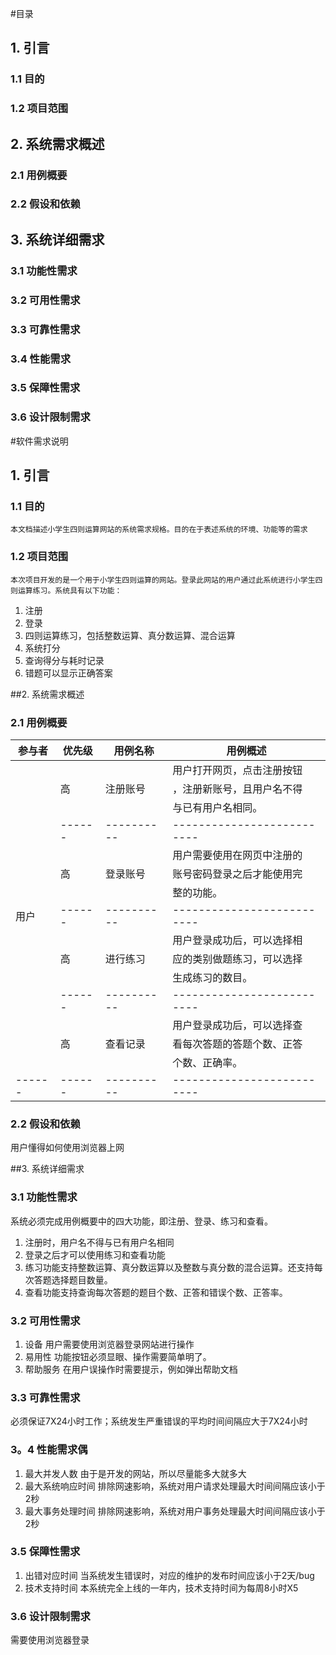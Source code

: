 #目录

## 1. 引言
### 1.1 目的
### 1.2 项目范围

## 2. 系统需求概述
### 2.1 用例概要
### 2.2 假设和依赖

## 3. 系统详细需求
### 3.1 功能性需求
### 3.2 可用性需求
### 3.3 可靠性需求
### 3.4 性能需求
### 3.5 保障性需求
### 3.6 设计限制需求

#软件需求说明

## 1. 引言
### 1.1 目的
    本文档描述小学生四则运算网站的系统需求规格。目的在于表述系统的环境、功能等的需求
### 1.2 项目范围
	本次项目开发的是一个用于小学生四则运算的网站。登录此网站的用户通过此系统进行小学生四则运算练习。系统具有以下功能：
1. 注册
2. 登录
3. 四则运算练习，包括整数运算、真分数运算、混合运算
4. 系统打分
5. 查询得分与耗时记录
6. 错题可以显示正确答案

##2. 系统需求概述
### 2.1 用例概要
|参与者|优先级| 用例名称 |		  用例概述  		|
|------|------|----------|--------------------------|
|      |      |          |用户打开网页，点击注册按钮|
|      |  高  | 注册账号 |，注册新账号，且用户名不得|
|      |      |          |与已有用户名相同。        |
|      |------|----------|--------------------------|
|      |      |          |用户需要使用在网页中注册的|
|      |  高  | 登录账号 |账号密码登录之后才能使用完|
|      |      |          |整的功能。                |
| 用户 |------|----------|--------------------------|
|      |      |          |用户登录成功后，可以选择相|
|      |  高  | 进行练习 |应的类别做题练习，可以选择|
|      |      |          |生成练习的数目。          |
|      |------|----------|--------------------------|
|      |      |          |用户登录成功后，可以选择查|
|      |  高  | 查看记录 |看每次答题的答题个数、正答|
|      |      |          |个数、正确率。      |
|------|------|----------|--------------------------|
### 2.2 假设和依赖
用户懂得如何使用浏览器上网

##3. 系统详细需求
### 3.1 功能性需求
系统必须完成用例概要中的四大功能，即注册、登录、练习和查看。
1. 注册时，用户名不得与已有用户名相同
2. 登录之后才可以使用练习和查看功能
3. 练习功能支持整数运算、真分数运算以及整数与真分数的混合运算。还支持每次答题选择题目数量。
4. 查看功能支持查询每次答题的题目个数、正答和错误个数、正答率。
### 3.2 可用性需求
1. 设备
用户需要使用浏览器登录网站进行操作
2. 易用性
功能按钮必须显眼、操作需要简单明了。
3. 帮助服务
在用户误操作时需要提示，例如弹出帮助文档
### 3.3 可靠性需求
必须保证7X24小时工作；系统发生严重错误的平均时间间隔应大于7X24小时
### 3。4 性能需求偶
1. 最大并发人数
由于是开发的网站，所以尽量能多大就多大
2. 最大系统响应时间
排除网速影响，系统对用户请求处理最大时间间隔应该小于2秒
3. 最大事务处理时间
排除网速影响，系统对用户事务处理最大时间间隔应该小于2秒
### 3.5 保障性需求
1. 出错对应时间
当系统发生错误时，对应的维护的发布时间应该小于2天/bug
2. 技术支持时间
本系统完全上线的一年内，技术支持时间为每周8小时X5
### 3.6 设计限制需求
需要使用浏览器登录
